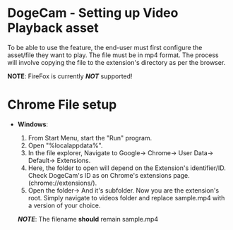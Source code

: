 # DogeCam - Setting up Video Playback asset
To be able to use the feature, the end-user must first configure the asset/file they want to play. The file must be in mp4 format.
The process will involve copying the file to the extension's directory as per the browser.

**NOTE**: FireFox is currently ***NOT*** supported!

# Chrome File setup

* **Windows**:
  1. From Start Menu, start the "Run" program.
  2. Open "%localappdata%".
  3. In the file explorer, Navigate to Google-> Chrome-> User Data-> Default-> Extensions.
  4. Here, the folder to open will depend on the Extension's identifier/ID. Check DogeCam's ID as on Chrome's extensions page.(chrome://extensions/).
  5. Open the folder-> And it's subfolder. Now you are the extension's root. Simply navigate to videos folder and replace sample.mp4 with a version of your choice.

  ***NOTE***: The filename **should** remain sample.mp4 
